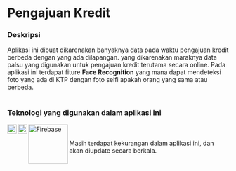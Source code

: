 # Pengajuan Kredit

### Deskripsi <br>
Aplikasi ini dibuat dikarenakan banyaknya data pada waktu pengajuan kredit berbeda dengan yang ada dilapangan. yang dikarenakan maraknya data palsu yang digunakan
untuk pengajuan kredit terutama secara online.
Pada aplikasi ini terdapat fiture **Face Recognition** yang mana dapat mendeteksi foto yang ada di KTP dengan foto selfi apakah orang yang sama atau berbeda.
<br>
<br>
### Teknologi yang digunakan dalam aplikasi ini
 <a href="https://reactnative.dev/"><img align="left" alt="React Native" title="React Native" width="21px" src="https://cdn.worldvectorlogo.com/logos/react-2.svg" /></a>
 <a href="https://nodejs.org/"><img align="left" alt="NodeJS" title="NodeJS" width="21px" src="https://seeklogo.com/images/N/nodejs-logo-FBE122E377-seeklogo.com.png" /></a>
 <a href="https://firebase.google.com/"><img align="left" alt="Firebase" title="Firebase" width="90px" src="https://upload.wikimedia.org/wikipedia/commons/thumb/3/37/Firebase_Logo.svg/1280px-Firebase_Logo.svg.png" /></a>
 <br>
 <br>
 Masih terdapat kekurangan dalam aplikasi ini, dan akan diupdate secara berkala.
